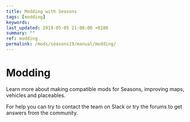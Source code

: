 ```yaml
---
title: Modding with Seasons
tags: [modding]
keywords:
last_updated: 2019-05-05 21:00:00 +0100
summary: ""
ref: modding
permalink: /mods/seasons19/manual/modding/
---
```


# Modding

Learn more about making compatible mods for Seasons, improving maps, vehicles and placeables.

For help you can try to contact the team on Slack or try the forums to get answers from the community.
